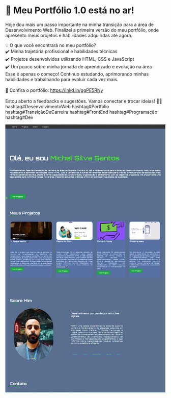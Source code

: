 <h1>🚀 Meu Portfólio 1.0 está no ar!</h1>

Hoje dou mais um passo importante na minha transição para a área de Desenvolvimento Web. Finalizei a primeira versão do meu portfólio, onde apresento meus projetos e habilidades adquiridas até agora.

💡 O que você encontrará no meu portfólio?<br>
 ✔️ Minha trajetória profissional e habilidades técnicas<br>
 ✔️ Projetos desenvolvidos utilizando HTML, CSS e JavaScript<br>
 ✔️ Um pouco sobre minha jornada de aprendizado e evolução na área<br>
Esse é apenas o começo! Continuo estudando, aprimorando minhas habilidades e trabalhando para evoluir cada vez mais.<br><br>
📌 Confira o portfólio: https://lnkd.in/gqPE5RNy <br><br>
Estou aberto a feedbacks e sugestões. Vamos conectar e trocar ideias! 🚀🔗
hashtag#DesenvolvimentoWeb hashtag#Portfólio hashtag#TransiçãoDeCarreira hashtag#FrontEnd hashtag#Programação hashtag#Dev

<img src="/img/pronto.PNG"> 
